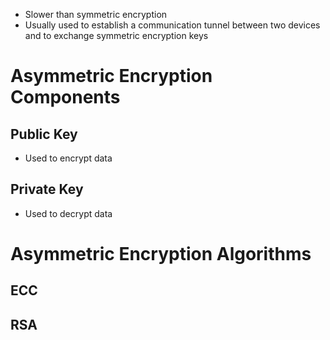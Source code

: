 

* Slower than symmetric encryption
* Usually used to establish a communication tunnel between two devices and to exchange symmetric encryption keys

# Asymmetric Encryption Components

## Public Key

* Used to encrypt data

## Private Key

* Used to decrypt data

# Asymmetric Encryption Algorithms

## ECC

## RSA
